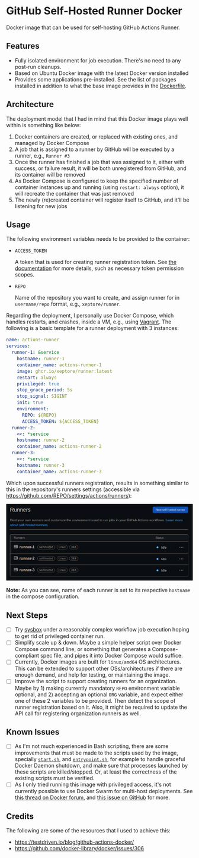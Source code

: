 # GitHub Self-Hosted Runner Docker

Docker image that can be used for self-hosting GitHub Actions Runner.

## Features

- Fully isolated environment for job execution. There's no need to any post-run cleanups.
- Based on Ubuntu Docker image with the latest Docker version installed
- Provides some applications pre-installed. See the list of packages installed in addition to what the base image provides in the [Dockerfile](./Dockerfile).

## Architecture

The deployment model that I had in mind that this Docker image plays well within is something like below:

1. Docker containers are created, or replaced with existing ones, and managed by Docker Compose
2. A job that is assigned to a runner by GitHub will be executed by a runner, e.g., `Runner #3`
3. Once the runner has finished a job that was assigned to it, either with success, or failure result, it will be both unregistered from GitHub, and its container will be removed
4. As Docker Compose is configured to keep the specified number of container instances up and running (using `restart: always` option), it will recreate the container that was just removed
5. The newly (re)created container will register itself to GitHub, and it'll be listening for new jobs

## Usage

The following environment variables needs to be provided to the container:

- `ACCESS_TOKEN`

   A token that is used for creating runner registration token. See [the documentation](https://docs.github.com/en/rest/actions/self-hosted-runners?apiVersion=2022-11-28#create-a-registration-token-for-a-repository) for more details, such as necessary token permission scopes.

- `REPO`

   Name of the repository you want to create, and assign runner for in `username/repo` format, e.g., `xeptore/runner`.

Regarding the deployment, I personally use Docker Compose, which handles restarts, and crashes, inside a VM, e.g., using [Vagrant](https://vagrantup.com/). The following is a basic template for a runner deployment with 3 instances:

```yml
name: actions-runner
services:
  runner-1: &service
    hostname: runner-1
    container_name: actions-runner-1
    image: ghcr.io/xeptore/runner:latest
    restart: always
    privileged: true
    stop_grace_period: 5s
    stop_signal: SIGINT
    init: true
    environment:
      REPO: ${REPO}
      ACCESS_TOKEN: ${ACCESS_TOKEN}
  runner-2:
    <<: *service
    hostname: runner-2
    container_name: actions-runner-2
  runner-3:
    <<: *service
    hostname: runner-3
    container_name: actions-runner-3
```

Which upon successful runners registration, results in something similar to this in the repository's runners settings (accessible via <https://github.com/REPO/settings/actions/runners>):

![Registered runners](runners.png)

**Note:** As you can see, name of each runner is set to its respective `hostname` in the compose configuration.

## Next Steps

- [ ] Try [sysbox](https://github.com/nestybox/sysbox) under a reasonably complex workflow job execution hoping to get rid of privileged container run.
- [ ] Simplify scale up & down. Maybe a simple helper script over Docker Compose command line, or something that generates a Compose-compliant spec file, and pipes it into Docker Compose would suffice.
- [ ] Currently, Docker images are built for `linux/amd64` OS architectures. This can be extended to support other OSs/architectures if there are enough demand, and help for testing, or maintaining the image.
- [ ] Improve the script to support creating runners for an organization. Maybe by 1) making currently mandatory `REPO` environment variable optional, and 2) accepting an optional `ORG` variable, and expect either one of these 2 variables to be provided. Then detect the scope of runner registration based on it. Also, it might be required to update the API call for registering organization runners as well.

## Known Issues

- [ ] As I'm not much experienced in Bash scripting, there are some improvements that must be made to the scripts used by the image, specially [`start.sh`](./start.sh), and [`entrypoint.sh`](./entrypoint.sh), for example to handle graceful Docker Daemon shutdown, and make sure that processes launched by these scripts are killed/stopped. Or, at least the correctness of the existing scripts must be verified.
- [ ] As I only tried running this image with privileged access, it's not currently possible to use Docker Swarm for multi-host deployments. See [this thread on Docker forum](https://forums.docker.com/t/ignoring-unsupported-options-privileged/57627), and [this issue on GitHub](https://github.com/moby/moby/issues/24862) for more.

## Credits

The following are some of the resources that I used to achieve this:

- <https://testdriven.io/blog/github-actions-docker/>
- <https://github.com/docker-library/docker/issues/306>
